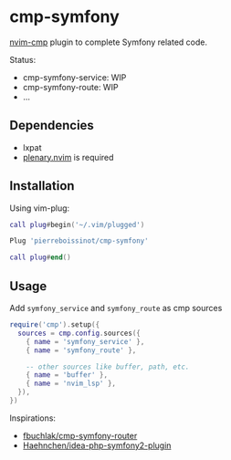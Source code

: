# cmp-symfony

[nvim-cmp](https://github.com/hrsh7th/nvim-cmp) plugin to complete Symfony related code.

Status:

- cmp-symfony-service: WIP
- cmp-symfony-route: WIP
- ...

## Dependencies

- lxpat
- [plenary.nvim](https://github.com/nvim-lua/plenary.nvim) is required

## Installation

Using vim-plug:

 ```lua
 call plug#begin('~/.vim/plugged')

Plug 'pierreboissinot/cmp-symfony'

call plug#end()
 ```

 ## Usage

Add `symfony_service` and `symfony_route` as cmp sources

```lua
require('cmp').setup({
  sources = cmp.config.sources({
    { name = 'symfony_service' },
    { name = 'symfony_route' },

    -- other sources like buffer, path, etc.
    { name = 'buffer' },
    { name = 'nvim_lsp' },
  }),
})
```

Inspirations:

- [fbuchlak/cmp-symfony-router](https://github.com/fbuchlak/cmp-symfony-router)
- [Haehnchen/idea-php-symfony2-plugin](https://github.com/Haehnchen/idea-php-symfony2-plugin)